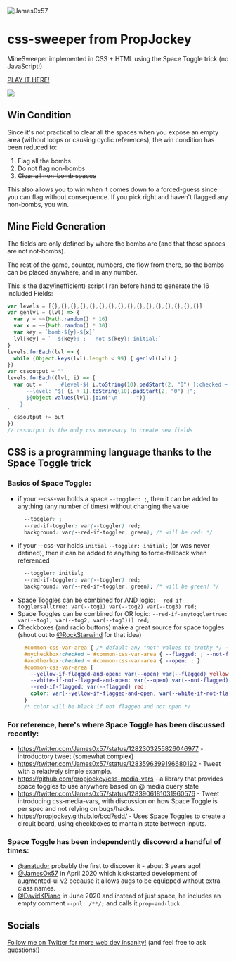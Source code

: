 ![James0x57](https://img.shields.io/badge/James0x57%20%F0%9F%91%BD-I%20made%20a%20thing!-blueviolet.svg?labelColor=222222)

# css-sweeper from PropJockey
MineSweeper implemented in CSS + HTML using the Space Toggle trick (no JavaScript!)

<a href="https://propjockey.github.io/css-sweeper/">PLAY IT HERE!</a>

<img src="https://propjockey.github.io/css-sweeper/css-sweeper.gif">

## Win Condition
Since it's not practical to clear all the spaces when you expose an empty area (without loops or causing cyclic references), the win condition has been reduced to:

1. Flag all the bombs
2. Do not flag non-bombs
3. ~~Clear all non-bomb spaces~~

This also allows you to win when it comes down to a forced-guess since you can flag without consequence. If you pick right and haven't flagged any non-bombs, you win.

## Mine Field Generation
The fields are only defined by where the bombs are (and that those spaces are not not-bombs).

The rest of the game, counter, numbers, etc flow from there, so the bombs can be placed anywhere, and in any number.

This is the (lazy/inefficient) script I ran before hand to generate the 16 included Fields:
```js
var levels = [{},{},{},{},{},{},{},{},{},{},{},{},{},{},{},{}]
var genlvl = (lvl) => {
  var y = ~~(Math.random() * 16)
  var x = ~~(Math.random() * 30)
  var key = `bomb-${y}-${x}`
  lvl[key] = `--${key}: ; --not-${key}: initial;`
}
levels.forEach(lvl => {
  while (Object.keys(lvl).length < 99) { genlvl(lvl) }
})
var cssoutput = ""
levels.forEach((lvl, i) => {
  var out = `    #level-${ i.toString(10).padStart(2, "0") }:checked ~ #ram {
      --level: "${ (i + 1).toString(10).padStart(2, "0") }";
      ${Object.values(lvl).join("\n      ")}
    }
`
  cssoutput += out
})
// cssoutput is the only css necessary to create new fields
```

## CSS is a programming language thanks to the Space Toggle trick

### Basics of Space Toggle:
* if your --css-var holds a space `--toggler: ;`, then it can be added to anything (any number of times) without changing the value
  ```css
    --toggler: ;
    --red-if-toggler: var(--toggler) red;
    background: var(--red-if-toggler, green); /* will be red! */
  ```
* if your --css-var holds `initial` `--toggler: initial;` (or was never defined), then it can be added to anything to force-fallback when referenced
  ```css
    --toggler: initial;
    --red-if-toggler: var(--toggler) red;
    background: var(--red-if-toggler, green); /* will be green! */
  ```
* Space Toggles can be combined for AND logic: `--red-if-togglersalltrue: var(--tog1) var(--tog2) var(--tog3) red;`
* Space Toggles can be combined for OR logic: `--red-if-anytogglertrue: var(--tog1, var(--tog2, var(--tog3))) red;`
* Checkboxes (and radio buttons) make a great source for space toggles (shout out to <a href="https://twitter.com/RockStarwind">@RockStarwind</a> for that idea)
  ```css
    #common-css-var-area { /* default any "not" values to truthy */ --not-flagged: ; }
    #mycheckbox:checked ~ #common-css-var-area { --flagged: ; --not-flagged: initial; }
    #anotherbox:checked ~ #common-css-var-area { --open: ; }
    #common-css-var-area {
      --yellow-if-flagged-and-open: var(--open) var(--flagged) yellow;
      --white-if-not-flagged-and-open: var(--open) var(--not-flagged) white;
      --red-if-flagged: var(--flagged) red;
      color: var(--yellow-if-flagged-and-open, var(--white-if-not-flagged-and-open, var(--red-if-flagged, black)))
    }
    /* color will be black if not flagged and not open */
  ```

### For reference, here's where Space Toggle has been discussed recently:
* https://twitter.com/James0x57/status/1282303255826046977 - introductory tweet (somewhat complex)
* https://twitter.com/James0x57/status/1283596399196680192 - Tweet with a relatively simple example.
* https://github.com/propjockey/css-media-vars - a library that provides space toggles to use anywhere based on @ media query state
* https://twitter.com/James0x57/status/1283906181031960576 - Tweet introducing css-media-vars, with discussion on how Space Toggle is per spec and not relying on bugs/hacks.
* https://propjockey.github.io/bcd7sdd/ - Uses Space Toggles to create a circuit board, using checkboxes to mantain state between inputs.

### Space Toggle has been independently discoverd a handful of times:
* <a href="https://twitter.com/anatudor">@anatudor</a> probably the first to discover it - about 3 years ago!
* <a href="https://twitter.com/James0x57">@JamesOx57</a> in April 2020 which kickstarted development of augmented-ui v2 because it allows augs to be equipped without extra class names.
* <a href="https://twitter.com/DavidKPiano">@DavidKPiano</a> in June 2020 and instead of just space, he includes an empty comment `--pnl: /**/;` and calls it `prop-and-lock`

## Socials
<a href="https://twitter.com/James0x57">Follow me on Twitter for more web dev insanity!</a>
(and feel free to ask questions!)
